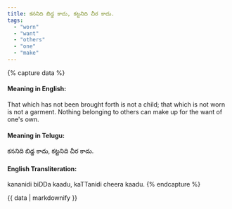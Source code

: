 ```yaml
---
title: కననిది బిడ్డ కాదు, కట్టనిది చీర కాదు.
tags:
  - "worn"
  - "want"
  - "others"
  - "one"
  - "make"
---
```


{% capture data %}
#### Meaning in English:
That which has not been brought forth is not a child; that which is not worn is not a garment.
Nothing belonging to others can make up for the want of one's own.

#### Meaning in Telugu:
కననిది బిడ్డ కాదు, కట్టనిది చీర కాదు.

#### English Transliteration:
kananidi biDDa kaadu, kaTTanidi cheera kaadu.
{% endcapture %}

{{ data | markdownify }}

